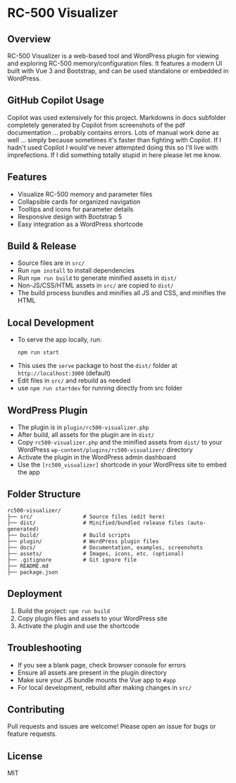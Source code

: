 # RC-500 Visualizer

## Overview

RC-500 Visualizer is a web-based tool and WordPress plugin for viewing and exploring RC-500 memory/configuration files. It features a modern UI built with Vue 3 and Bootstrap, and can be used standalone or embedded in WordPress.

## GitHub Copilot Usage

Copilot was used extensively for this project. Markdowns in docs subfolder completely generated by Copilot from screenshots of the pdf documentation ... probably contains errors. Lots of manual work done as well ... simply because sometimes it's faster than fighting with Copilot. If I hadn't used Copilot I would've never attempted doing this so I'll live with imprefections. If I did something totally stupid in here please let me know.

## Features
- Visualize RC-500 memory and parameter files
- Collapsible cards for organized navigation
- Tooltips and icons for parameter details
- Responsive design with Bootstrap 5
- Easy integration as a WordPress shortcode

## Build & Release

- Source files are in `src/`
- Run `npm install` to install dependencies
- Run `npm run build` to generate minified assets in `dist/`
- Non-JS/CSS/HTML assets in `src/` are copied to `dist/`
- The build process bundles and minifies all JS and CSS, and minifies the HTML

## Local Development

- To serve the app locally, run:
  ```
  npm run start
  ```
- This uses the `serve` package to host the `dist/` folder at `http://localhost:3000` (default)
- Edit files in `src/` and rebuild as needed
- use `npm run startdev` for running directly from src folder

## WordPress Plugin

- The plugin is in `plugin/rc500-visualizer.php`
- After build, all assets for the plugin are in `dist/`
- Copy `rc500-visualizer.php` and the minified assets from `dist/` to your WordPress `wp-content/plugins/rc500-visualizer/` directory
- Activate the plugin in the WordPress admin dashboard
- Use the `[rc500_visualizer]` shortcode in your WordPress site to embed the app

## Folder Structure

```
rc500-visualizer/
├── src/                # Source files (edit here)
├── dist/               # Minified/bundled release files (auto-generated)
├── build/              # Build scripts
├── plugin/             # WordPress plugin files
├── docs/               # Documentation, examples, screenshots
├── assets/             # Images, icons, etc. (optional)
├── .gitignore          # Git ignore file
├── README.md
├── package.json
```

## Deployment

1. Build the project: `npm run build`
2. Copy plugin files and assets to your WordPress site
3. Activate the plugin and use the shortcode

## Troubleshooting
- If you see a blank page, check browser console for errors
- Ensure all assets are present in the plugin directory
- Make sure your JS bundle mounts the Vue app to `#app`
- For local development, rebuild after making changes in `src/`

## Contributing
Pull requests and issues are welcome! Please open an issue for bugs or feature requests.

## License
MIT
